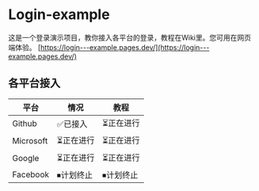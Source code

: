 # Login-example

这是一个登录演示项目，教你接入各平台的登录，教程在Wiki里。您可用在网页端体验。
[https://login---example.pages.dev/](https://login---example.pages.dev/)

## 各平台接入
|平台|情况|教程|
|---|---|---|
|Github|✅已接入|⏳正在进行|
|Microsoft|⏳正在进行|⏳正在进行|
|Google|⏳正在进行|⏳正在进行|
|Facebook|⏹计划终止|⏹计划终止|

